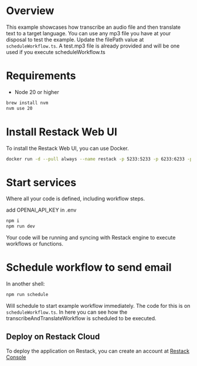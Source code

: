 # Overview

This example showcases how transcribe an audio file and then translate text to a target language. You can use any mp3 file you have at your disposal to test the example. Update the filePath value at `scheduleWorkflow.ts`. A test.mp3 file is already provided and will be one used if you execute scheduleWorkflow.ts

# Requirements

- Node 20 or higher

```bash
brew install nvm
nvm use 20
```

# Install Restack Web UI

To install the Restack Web UI, you can use Docker.

```bash
docker run -d --pull always --name restack -p 5233:5233 -p 6233:6233 -p 7233:7233 ghcr.io/restackio/restack:main
```

# Start services

Where all your code is defined, including workflow steps.

add OPENAI_API_KEY in .env

```bash
npm i
npm run dev
```

Your code will be running and syncing with Restack engine to execute workflows or functions.

# Schedule workflow to send email

In another shell:

```bash
npm run schedule
```

Will schedule to start example workflow immediately. The code for this is on `scheduleWorkflow.ts`. In here you can see how the transcribeAndTranslateWorkflow is scheduled to be executed.

## Deploy on Restack Cloud

To deploy the application on Restack, you can create an account at [Restack Console](https://console.restack.io)
